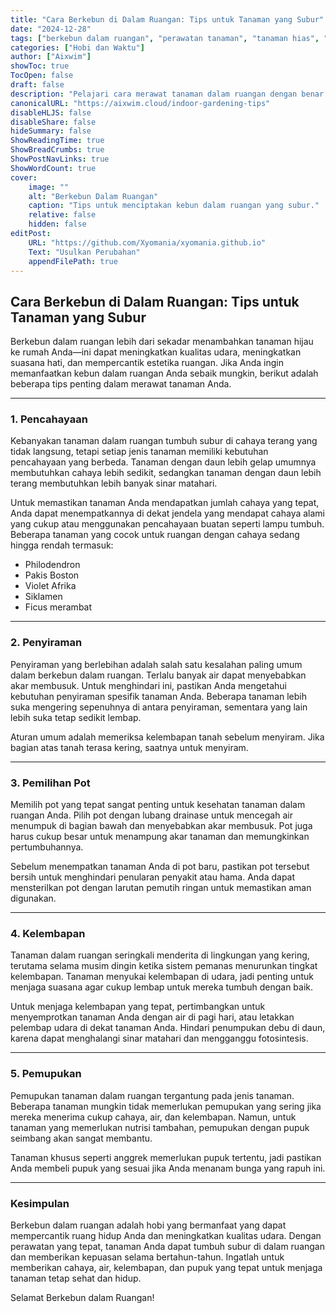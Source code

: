 ```yaml
---
title: "Cara Berkebun di Dalam Ruangan: Tips untuk Tanaman yang Subur"
date: "2024-12-28"
tags: ["berkebun dalam ruangan", "perawatan tanaman", "tanaman hias", "tanaman dalam ruangan", "berkebun di rumah"]
categories: ["Hobi dan Waktu"]
author: ["Aixwim"]
showToc: true
TocOpen: false
draft: false
description: "Pelajari cara merawat tanaman dalam ruangan dengan benar dan nikmati manfaat estetika serta kesehatan dari berkebun di dalam ruangan."
canonicalURL: "https://aixwim.cloud/indoor-gardening-tips"
disableHLJS: false
disableShare: false
hideSummary: false
ShowReadingTime: true
ShowBreadCrumbs: true
ShowPostNavLinks: true
ShowWordCount: true
cover:
    image: ""
    alt: "Berkebun Dalam Ruangan"
    caption: "Tips untuk menciptakan kebun dalam ruangan yang subur."
    relative: false
    hidden: false
editPost:
    URL: "https://github.com/Xyomania/xyomania.github.io"
    Text: "Usulkan Perubahan"
    appendFilePath: true
---
```


## Cara Berkebun di Dalam Ruangan: Tips untuk Tanaman yang Subur

Berkebun dalam ruangan lebih dari sekadar menambahkan tanaman hijau ke rumah Anda—ini dapat meningkatkan kualitas udara, meningkatkan suasana hati, dan mempercantik estetika ruangan. Jika Anda ingin memanfaatkan kebun dalam ruangan Anda sebaik mungkin, berikut adalah beberapa tips penting dalam merawat tanaman Anda.

---

### 1. **Pencahayaan**

Kebanyakan tanaman dalam ruangan tumbuh subur di cahaya terang yang tidak langsung, tetapi setiap jenis tanaman memiliki kebutuhan pencahayaan yang berbeda. Tanaman dengan daun lebih gelap umumnya membutuhkan cahaya lebih sedikit, sedangkan tanaman dengan daun lebih terang membutuhkan lebih banyak sinar matahari.

Untuk memastikan tanaman Anda mendapatkan jumlah cahaya yang tepat, Anda dapat menempatkannya di dekat jendela yang mendapat cahaya alami yang cukup atau menggunakan pencahayaan buatan seperti lampu tumbuh. Beberapa tanaman yang cocok untuk ruangan dengan cahaya sedang hingga rendah termasuk:

- Philodendron
- Pakis Boston
- Violet Afrika
- Siklamen
- Ficus merambat

---

### 2. **Penyiraman**

Penyiraman yang berlebihan adalah salah satu kesalahan paling umum dalam berkebun dalam ruangan. Terlalu banyak air dapat menyebabkan akar membusuk. Untuk menghindari ini, pastikan Anda mengetahui kebutuhan penyiraman spesifik tanaman Anda. Beberapa tanaman lebih suka mengering sepenuhnya di antara penyiraman, sementara yang lain lebih suka tetap sedikit lembap.

Aturan umum adalah memeriksa kelembapan tanah sebelum menyiram. Jika bagian atas tanah terasa kering, saatnya untuk menyiram.

---

### 3. **Pemilihan Pot**

Memilih pot yang tepat sangat penting untuk kesehatan tanaman dalam ruangan Anda. Pilih pot dengan lubang drainase untuk mencegah air menumpuk di bagian bawah dan menyebabkan akar membusuk. Pot juga harus cukup besar untuk menampung akar tanaman dan memungkinkan pertumbuhannya.

Sebelum menempatkan tanaman Anda di pot baru, pastikan pot tersebut bersih untuk menghindari penularan penyakit atau hama. Anda dapat mensterilkan pot dengan larutan pemutih ringan untuk memastikan aman digunakan.

---

### 4. **Kelembapan**

Tanaman dalam ruangan seringkali menderita di lingkungan yang kering, terutama selama musim dingin ketika sistem pemanas menurunkan tingkat kelembapan. Tanaman menyukai kelembapan di udara, jadi penting untuk menjaga suasana agar cukup lembap untuk mereka tumbuh dengan baik.

Untuk menjaga kelembapan yang tepat, pertimbangkan untuk menyemprotkan tanaman Anda dengan air di pagi hari, atau letakkan pelembap udara di dekat tanaman Anda. Hindari penumpukan debu di daun, karena dapat menghalangi sinar matahari dan mengganggu fotosintesis.

---

### 5. **Pemupukan**

Pemupukan tanaman dalam ruangan tergantung pada jenis tanaman. Beberapa tanaman mungkin tidak memerlukan pemupukan yang sering jika mereka menerima cukup cahaya, air, dan kelembapan. Namun, untuk tanaman yang memerlukan nutrisi tambahan, pemupukan dengan pupuk seimbang akan sangat membantu.

Tanaman khusus seperti anggrek memerlukan pupuk tertentu, jadi pastikan Anda membeli pupuk yang sesuai jika Anda menanam bunga yang rapuh ini.

---

### Kesimpulan

Berkebun dalam ruangan adalah hobi yang bermanfaat yang dapat mempercantik ruang hidup Anda dan meningkatkan kualitas udara. Dengan perawatan yang tepat, tanaman Anda dapat tumbuh subur di dalam ruangan dan memberikan kepuasan selama bertahun-tahun. Ingatlah untuk memberikan cahaya, air, kelembapan, dan pupuk yang tepat untuk menjaga tanaman tetap sehat dan hidup.

Selamat Berkebun dalam Ruangan!
